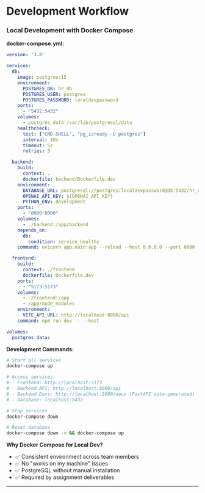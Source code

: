 # Development Workflow

### Local Development with Docker Compose

**docker-compose.yml:**

```yaml
version: '3.8'

services:
  db:
    image: postgres:15
    environment:
      POSTGRES_DB: hr_db
      POSTGRES_USER: postgres
      POSTGRES_PASSWORD: localdevpassword
    ports:
      - "5432:5432"
    volumes:
      - postgres_data:/var/lib/postgresql/data
    healthcheck:
      test: ["CMD-SHELL", "pg_isready -U postgres"]
      interval: 10s
      timeout: 5s
      retries: 5

  backend:
    build:
      context: .
      dockerfile: backend/Dockerfile.dev
    environment:
      DATABASE_URL: postgresql://postgres:localdevpassword@db:5432/hr_db
      OPENAI_API_KEY: ${OPENAI_API_KEY}
      PYTHON_ENV: development
    ports:
      - "8000:8000"
    volumes:
      - ./backend:/app/backend
    depends_on:
      db:
        condition: service_healthy
    command: uvicorn app.main:app --reload --host 0.0.0.0 --port 8000

  frontend:
    build:
      context: ./frontend
      dockerfile: Dockerfile.dev
    ports:
      - "5173:5173"
    volumes:
      - ./frontend:/app
      - /app/node_modules
    environment:
      VITE_API_URL: http://localhost:8000/api
    command: npm run dev -- --host

volumes:
  postgres_data:
```

**Development Commands:**

```bash
# Start all services
docker-compose up

# Access services:
# - Frontend: http://localhost:5173
# - Backend API: http://localhost:8000/api
# - Backend Docs: http://localhost:8000/docs (FastAPI auto-generated)
# - Database: localhost:5432

# Stop services
docker-compose down

# Reset database
docker-compose down -v && docker-compose up
```

**Why Docker Compose for Local Dev?**
- ✅ Consistent environment across team members
- ✅ No "works on my machine" issues
- ✅ PostgreSQL without manual installation
- ✅ Required by assignment deliverables

---
